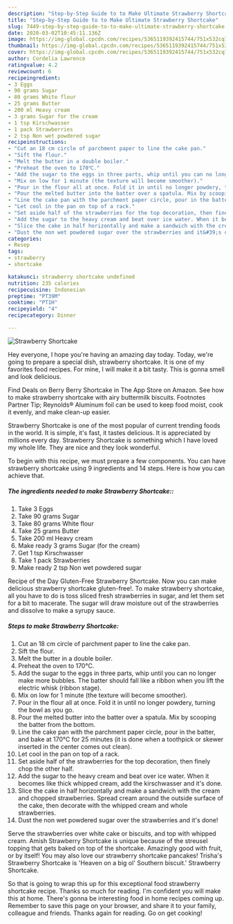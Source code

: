 ```yaml
---
description: "Step-by-Step Guide to to Make Ultimate Strawberry Shortcake"
title: "Step-by-Step Guide to to Make Ultimate Strawberry Shortcake"
slug: 7449-step-by-step-guide-to-to-make-ultimate-strawberry-shortcake
date: 2020-03-02T10:45:11.136Z
image: https://img-global.cpcdn.com/recipes/5365119392415744/751x532cq70/strawberry-shortcake-recipe-main-photo.jpg
thumbnail: https://img-global.cpcdn.com/recipes/5365119392415744/751x532cq70/strawberry-shortcake-recipe-main-photo.jpg
cover: https://img-global.cpcdn.com/recipes/5365119392415744/751x532cq70/strawberry-shortcake-recipe-main-photo.jpg
author: Cordelia Lawrence
ratingvalue: 4.2
reviewcount: 6
recipeingredient:
- 3 Eggs
- 90 grams Sugar
- 80 grams White flour
- 25 grams Butter
- 200 ml Heavy cream
- 3 grams Sugar for the cream
- 1 tsp Kirschwasser
- 1 pack Strawberries
- 2 tsp Non wet powdered sugar
recipeinstructions:
- "Cut an 18 cm circle of parchment paper to line the cake pan."
- "Sift the flour."
- "Melt the butter in a double boiler."
- "Preheat the oven to 170℃."
- "Add the sugar to the eggs in three parts, whip until you can no longer make more bubbles. The batter should fall like a ribbon when you lift the electric whisk (ribbon stage)."
- "Mix on low for 1 minute (the texture will become smoother)."
- "Pour in the flour all at once. Fold it in until no longer powdery, turning the bowl as you go."
- "Pour the melted butter into the batter over a spatula. Mix by scooping the batter from the bottom."
- "Line the cake pan with the parchment paper circle, pour in the batter, and bake at 170℃ for 25 minutes (it is done when a toothpick or skewer inserted in the center comes out clean)."
- "Let cool in the pan on top of a rack."
- "Set aside half of the strawberries for the top decoration, then finely chop the other half."
- "Add the sugar to the heavy cream and beat over ice water. When it becomes like thick whipped cream, add the kirschwasser and it&#39;s done."
- "Slice the cake in half horizontally and make a sandwich with the cream and chopped strawberries. Spread cream around the outside surface of the cake, then decorate with the whipped cream and whole strawberries."
- "Dust the non wet powdered sugar over the strawberries and it&#39;s done!"
categories:
- Resep
tags:
- strawberry
- shortcake

katakunci: strawberry shortcake undefined
nutrition: 235 calories
recipecuisine: Indonesian
preptime: "PT39M"
cooktime: "PT1H"
recipeyield: "4"
recipecategory: Dinner

---
```



![Strawberry Shortcake](https://img-global.cpcdn.com/recipes/5365119392415744/751x532cq70/strawberry-shortcake-recipe-main-photo.jpg)

Hey everyone, I hope you're having an amazing day today. Today, we're going to prepare a special dish, strawberry shortcake. It is one of my favorites food recipes. For mine, I will make it a bit tasty. This is gonna smell and look delicious.

Find Deals on Berry Berry Shortcake in The App Store on Amazon. See how to make strawberry shortcake with airy buttermilk biscuits. Footnotes Partner Tip; Reynolds® Aluminum foil can be used to keep food moist, cook it evenly, and make clean-up easier.

Strawberry Shortcake is one of the most popular of current trending foods in the world. It is simple, it's fast, it tastes delicious. It is appreciated by millions every day. Strawberry Shortcake is something which I have loved my whole life. They are nice and they look wonderful.


To begin with this recipe, we must prepare a few components. You can have strawberry shortcake using 9 ingredients and 14 steps. Here is how you can achieve that.

##### The ingredients needed to make Strawberry Shortcake::

1. Take 3 Eggs
1. Take 90 grams Sugar
1. Take 80 grams White flour
1. Take 25 grams Butter
1. Take 200 ml Heavy cream
1. Make ready 3 grams Sugar (for the cream)
1. Get 1 tsp Kirschwasser
1. Take 1 pack Strawberries
1. Make ready 2 tsp Non wet powdered sugar


Recipe of the Day Gluten-Free Strawberry Shortcake. Now you can make delicious strawberry shortcake gluten-free!. To make strawberry shortcake, all you have to do is toss sliced fresh strawberries in sugar, and let them set for a bit to macerate. The sugar will draw moisture out of the strawberries and dissolve to make a syrupy sauce. 

##### Steps to make Strawberry Shortcake:

1. Cut an 18 cm circle of parchment paper to line the cake pan.
1. Sift the flour.
1. Melt the butter in a double boiler.
1. Preheat the oven to 170℃.
1. Add the sugar to the eggs in three parts, whip until you can no longer make more bubbles. The batter should fall like a ribbon when you lift the electric whisk (ribbon stage).
1. Mix on low for 1 minute (the texture will become smoother).
1. Pour in the flour all at once. Fold it in until no longer powdery, turning the bowl as you go.
1. Pour the melted butter into the batter over a spatula. Mix by scooping the batter from the bottom.
1. Line the cake pan with the parchment paper circle, pour in the batter, and bake at 170℃ for 25 minutes (it is done when a toothpick or skewer inserted in the center comes out clean).
1. Let cool in the pan on top of a rack.
1. Set aside half of the strawberries for the top decoration, then finely chop the other half.
1. Add the sugar to the heavy cream and beat over ice water. When it becomes like thick whipped cream, add the kirschwasser and it&#39;s done.
1. Slice the cake in half horizontally and make a sandwich with the cream and chopped strawberries. Spread cream around the outside surface of the cake, then decorate with the whipped cream and whole strawberries.
1. Dust the non wet powdered sugar over the strawberries and it&#39;s done!


Serve the strawberries over white cake or biscuits, and top with whipped cream. Amish Strawberry Shortcake is unique because of the streusel topping that gets baked on top of the shortcake. Amazingly good with fruit, or by itself! You may also love our strawberry shortcake pancakes! Trisha&#39;s Strawberry Shortcake is &#39;Heaven on a big ol&#39; Southern biscuit.&#39; Strawberry Shortcake. 

So that is going to wrap this up for this exceptional food strawberry shortcake recipe. Thanks so much for reading. I'm confident you will make this at home. There's gonna be interesting food in home recipes coming up. Remember to save this page on your browser, and share it to your family, colleague and friends. Thanks again for reading. Go on get cooking!
